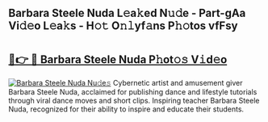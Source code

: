 ## Barbara Steele Nuda L𝚎a𝚔ed N𝚞𝚍e - Part-gAa Vi𝚍𝚎o L𝚎a𝚔s - H𝚘𝚝 O𝚗𝚕yf𝚊ns P𝚑𝚘tos vfFsy

# <h2><a href="http://kf4311.oniu.top/?m=Barbara+Steele+Nuda">🔗👉 🔴 Barbara Steele Nuda P𝚑ot𝚘𝚜 V𝚒d𝚎o</a></h2>

[![Barbara Steele Nuda Nu𝚍e𝚜](https://i.imgur.com/0qMVB7G.gif)](http://kf4311.oniu.top/?m=Barbara+Steele+Nuda)
Cybernetic artist and amusement giver Barbara Steele Nuda, acclaimed for publishing dance and lifestyle tutorials through viral dance moves and short clips. Inspiring teacher Barbara Steele Nuda, recognized for their ability to inspire and educate their students.  
